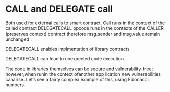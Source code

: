 # CALL and DELEGATE call 
Both used for external calls to smart contract. 
Call runs in the context of the called contract 
DELEGATECALL opcode runs in the contexts of the CALLER (preserves context) contract
therefore msg.sender and msg.value remain unchanged .

DELEGATECALL enables implmentation of library contracts 

DELEGATECALL can lead to unexpected code execution.

The code in libraries themselves can be secure and vulnerability-free; however,when runin the context ofanother app lication new vulnerabilities canarise. Let’s see a fairly 
complex example of this, using Fibonacci numbers.
